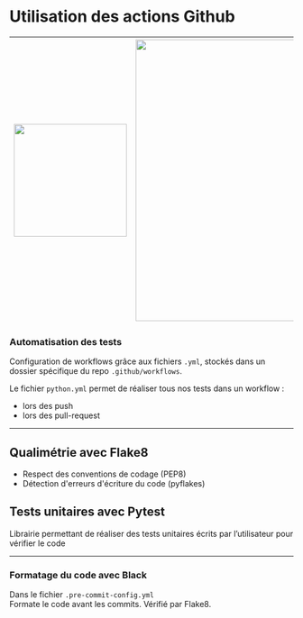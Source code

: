 # Utilisation des actions Github

<div align="center">

| <img src="https://cdn.discordapp.com/attachments/827628891266744331/966696776318980106/Copie_de_Design_sans_nom.gif" width="200"/>	| <img src="https://user-images.githubusercontent.com/72506988/164916709-39e3e144-5a36-49fe-a8cb-b25efac263c7.png" width="500"/>  	|
|---	|---	|

</div>
  
### Automatisation des tests

Configuration de workflows grâce aux fichiers `.yml`, stockés dans un dossier spécifique du repo `.github/workflows`.  

Le fichier `python.yml` permet de réaliser tous nos tests dans un workflow :
- lors des push
- lors des pull-request

---

## Qualimétrie avec Flake8
- Respect des conventions de codage (PEP8)   
- Détection d'erreurs d'écriture du code (pyflakes)

## Tests unitaires avec Pytest
Librairie permettant de réaliser des tests unitaires écrits par l’utilisateur pour vérifier le code

---

### Formatage du code avec Black
Dans le fichier `.pre-commit-config.yml`  
Formate le code avant les commits. Vérifié par Flake8.
